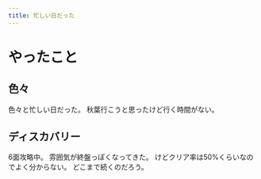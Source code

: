```yaml
---
title: 忙しい日だった
---
```


# やったこと

## 色々

色々と忙しい日だった。
秋葉行こうと思ったけど行く時間がない。

## ディスカバリー

6面攻略中。
雰囲気が終盤っぽくなってきた。
けどクリア率は50%くらいなのでよく分からない。
どこまで続くのだろう。
